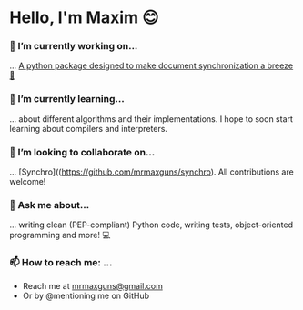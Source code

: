 # Hello, I'm Maxim :blush:

<!--
**mrmaxguns/mrmaxguns** is a ✨ _special_ ✨ repository because its `README.md` (this file) appears on your GitHub profile.

Here are some ideas to get you started:

- 🔭 I’m currently working on ...
- 🌱 I’m currently learning ...
- 👯 I’m looking to collaborate on ...
- 🤔 I’m looking for help with ...
- 💬 Ask me about ...
- 📫 How to reach me: ...
- 😄 Pronouns: ...
- ⚡ Fun fact: ...
-->

### 🔭 I’m currently working on...

... [A python package designed to make document synchronization a breeze :wind_chime:](https://github.com/mrmaxguns/synchro)

### 🌱 I’m currently learning...

... about different algorithms and their implementations. I hope to soon start learning about compilers and interpreters.

### 👯 I’m looking to collaborate on...

... [Synchro]((https://github.com/mrmaxguns/synchro). All contributions are welcome!

### 💬 Ask me about...

... writing clean (PEP-compliant) Python code, writing tests, object-oriented programming and more! :computer:

### 📫 How to reach me: ...

 * Reach me at mrmaxguns@gmail.com
 * Or by @mentioning me on GitHub

